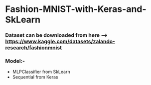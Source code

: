 # Fashion-MNIST-with-Keras-and-SkLearn


### Dataset can be downloaded from here --> https://www.kaggle.com/datasets/zalando-research/fashionmnist

### Model:-
- MLPClassifier from SkLearn
- Sequential from Keras